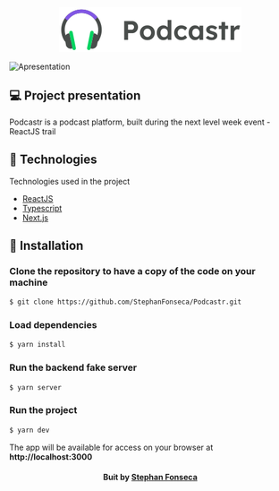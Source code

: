 <div align="center">
  <img src="./public/logo.svg" alt="Podcastr logo">
</div>

![Apresentation](https://user-images.githubusercontent.com/77129569/115946862-54d38800-a49a-11eb-94f0-aab75e02b316.gif)

## 💻 Project presentation

Podcastr is a podcast platform, built during the next level week event - ReactJS trail

## 🚀 Technologies

Technologies used in the project

- [ReactJS](https://reactjs.org/)
- [Typescript](https://www.typescriptlang.org/)
- [Next.js](https://nextjs.org/)

<h2>
  🔗  Installation
</h2>

### Clone the repository to have a copy of the code on your machine

```bash
$ git clone https://github.com/StephanFonseca/Podcastr.git
```

### Load dependencies

```bash
$ yarn install
```

### Run the backend fake server

```bash
$ yarn server
```

### Run the project

```bash
$ yarn dev
```

The app will be available for access on your browser at **http://localhost:3000**

<h4 align=center>Buit by <a href="https://www.linkedin.com/in/stephan-serafim-fonseca-71a388202/">Stephan Fonseca</a></h4>
